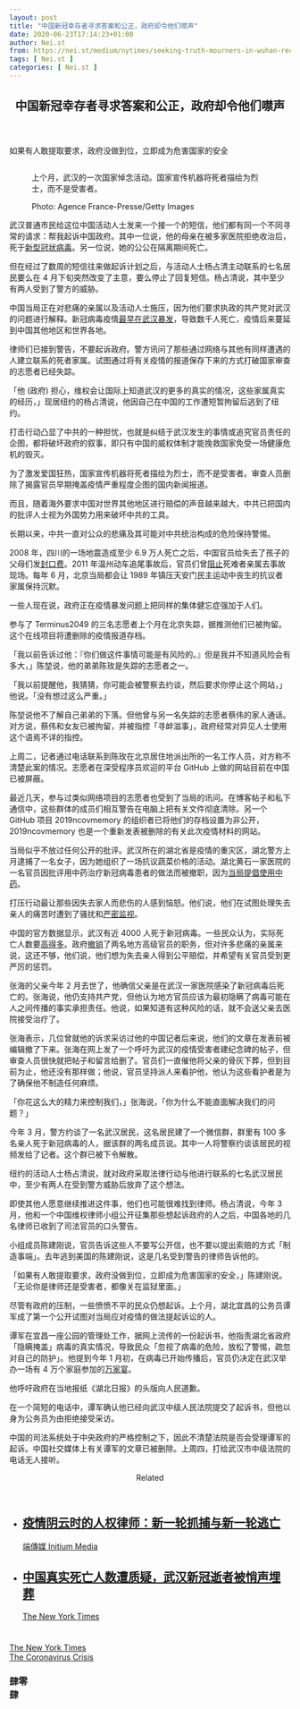 ```yaml
---
layout: post
title: "中国新冠幸存者寻求答案和公正，政府却令他们噤声"
date: 2020-06-23T17:14:23+01:00
author: Nei.st
from: https://nei.st/medium/nytimes/seeking-truth-mourners-in-wuhan-receive-threats-and-interrogations
tags: [ Nei.st ]
categories: [ Nei.st ]
---
```


<article class="post-19539 post type-post status-publish format-standard hentry category-nytimes tag-the-coronavirus-crisis" id="post-19539"> <header class="page-header medium Archives"><div class="page-header__image"></div><div class="page-header__content"><h1 class="page-title text-align-center">中国新冠幸存者寻求答案和公正，政府却令他们噤声</h1></div> </header><div class="entry-content aesop-entry-content" id="post-19539-content"><link as="font" crossorigin="anonymous" href="//cdn.jsdelivr.net/gh/0nd1jyU39XQ/_/glyph/font-face/0uIzqoZjSuJfvSBnvgXTcApMtcVhMcpr.woff" rel="preload" type="font/woff"/><link as="font" crossorigin="anonymous" href="//cdn.jsdelivr.net/gh/0nd1jyU39XQ/_/glyph/font-face/1sTnSLZWDKucPX6SAk.woff" rel="preload" type="font/woff"/><p class="blog-post__description">如果有人敢提取要求，政府没做到位，立即成为危害国家的安全</p><span id="more-19539"></span><div class="container nyt"><div class="nyt-flex0"> <a class="nyt __link-logo" dir="auto" href="https://nei.st/medium/nytimes"> </a></div></div><div class="container img"><div class="aspectRatioPlaceholder"><div class="progressiveMedia" data-height="1346" data-width="2048"> <img alt="" class="progressiveMedia-image lazyload" data-src="https://cdn.jsdelivr.net/gh/0nd1jyU39XQ/_/img/1/merlin_171273930_f814c1cd-ad3e-4141-9dcf-deac7129ec42-superJumbo.jpg" src="https://cdn.jsdelivr.net/gh/0nd1jyU39XQ/_/img/1/merlin_171273930_f814c1cd-ad3e-4141-9dcf-deac7129ec42-superJumbo.jpg"/></div></div><div class="aesop-image-component"> <figure class="aesop-image-component-image aesop-component-align-center aesop-image-component-caption-left"> <figcaption class="aesop-image-component-caption"><p class="aesop-cap-description">上个月，武汉的一次国家悼念活动。国家宣传机器将死者描绘为烈士，而不是受害者。</p><p class="aesop-cap-cred">Photo: Agence France-Presse/Getty Images</p> </figcaption> </figure></div></div><p>武汉普通市民给这位中国活动人士发来一个接一个的短信，他们都有同一个不同寻常的请求：帮我起诉中国政府。其中一位说，他的母亲在被多家医院拒绝收治后，死于<a href="https://nei.st/tag/the-coronavirus-crisis">新型冠状病毒</a>。另一位说，她的公公在隔离期间死亡。</p><p>但在经过了数周的短信往来做起诉计划之后，与活动人士杨占清主动联系的七名居民要么在 4 月下旬突然改变了主意，要么停止了回复短信。杨占清说，其中至少有两人受到了警方的威胁。</p><p>中国当局正在对悲痛的亲属以及活动人士施压，因为他们要求执政的共产党对武汉的问题进行解释。新冠病毒疫情<a href="https://nei.st/medium/caixin/cw889d">最早在武汉暴发</a>，导致数千人死亡，疫情后来蔓延到中国其他地区和世界各地。</p><p>律师们已接到警告，不要起诉政府。警方讯问了那些通过网络与其他有同样遭遇的人建立联系的死者家属。试图通过将有关疫情的报道保存下来的方式打破国家审查的志愿者已经失踪。</p><p>「他 (政府) 担心，维权会让国际上知道武汉的更多的真实的情况，这些家属真实的经历，」现居纽约的杨占清说，他因自己在中国的工作遭短暂拘留后逃到了纽约。</p><div class="code-block code-block-1" style="margin: 8px 0; clear: both;"><div class="container ads_KbHEVhh8Rw"><div class="card card--blog post-sidebar"><div class="card-body"><div class="logo_ngcontent-kty-0"> </div><div class="iframe-blocker U6XAMK63Vh00WqvF2BacIQ"><div class="background-h60B"> </div><div class="WumZiPCS4MeMw4pxQ"> </div></div></div><div class="card-footer"><div class="card-footer-wrapper" layout="row bottom-left"></div></div></div></div></div><p><span class="markup--p">打击行动凸显了中共的一种担忧，也就是纠结于武汉发生的事情或追究官员责任的企图，都将破坏政府的叙事，即只有中国的威权体制才能挽救国家免受一场健康危机的毁灭。</span></p><p><span class="markup--p">为了激发爱国狂热，国家宣传机器将死者描绘为烈士，而不是受害者。审查人员删除了揭露官员早期掩盖疫情严重程度企图的国内新闻报道。</span></p><p>而且，随着海外要求中国对世界其他地区进行赔偿的声音越来越大，中共已把国内的批评人士视为外国势力用来破坏中共的工具。</p><p>长期以来，中共一直对公众的悲痛及其可能对中共统治构成的危险保持警惕。</p><p>2008 年，四川的一场地震造成至少 6.9 万人死亡之后，中国官员给失去了孩子的父母们发<a href="https://www.nytimes.com/2008/07/24/world/asia/24quake.html" rel="noopener noreferrer nofollow" target="_blank">封口费</a>。2011 年温州动车追尾事故后，官员们曾<a href="https://www.scmp.com/news/china/article/1289416/wenzhou-train-crash-victims-struggle-find-closure" rel="noopener noreferrer nofollow" target="_blank">阻止</a>死难者亲属去事故现场。每年 6 月，北京当局都会让 1989 年镇压天安门民主运动中丧生的抗议者家属保持沉默。</p><p>一些人现在说，<span class="markup--p">政府正在疫情暴发问题上把同样的集体健忘症强加于人们</span>。</p><div class="code-block code-block-1" style="margin: 8px 0; clear: both;"><div class="container ads_KbHEVhh8Rw"><div class="card card--blog post-sidebar"><div class="card-body"><div class="logo_ngcontent-kty-0"> </div><div class="iframe-blocker U6XAMK63Vh00WqvF2BacIQ"><div class="background-h60B"> </div><div class="WumZiPCS4MeMw4pxQ"> </div></div></div><div class="card-footer"><div class="card-footer-wrapper" layout="row bottom-left"></div></div></div></div></div><p>参与了 Terminus2049 的三名志愿者上个月在北京失踪，据推测他们已被拘留。这个在线项目将遭删除的疫情报道存档。</p><p>「我以前告诉过他：『你们做这件事情可能是有风险的。』但是我并不知道风险会有多大，」陈堃说，他的弟弟陈玫是失踪的志愿者之一。</p><p>「我以前提醒他，我猜猜，你可能会被警察去约谈，然后要求你停止这个网站，」他说。「没有想过这么严重。」</p><p>陈堃说他不了解自己弟弟的下落。但他曾与另一名失踪的志愿者蔡伟的家人通话。对方说，蔡伟和女友已被拘留，并被指控「寻衅滋事」，政府经常对异见人士使用这个语焉不详的指控。</p><p>上周二，记者通过电话联系到陈玫在北京居住地派出所的一名工作人员，对方称不清楚此案的情况。志愿者在深受程序员欢迎的平台 GitHub 上做的网站目前在中国已被屏蔽。</p><p>最近几天，参与过类似网络项目的志愿者也受到了当局的讯问。在博客帖子和私下通信中，这些群体的成员们相互警告在电脑上把有关文件彻底清除。另一个 GitHub 项目 2019ncovmemory 的组织者已将他们的存档设置为非公开，2019ncovmemory 也是一个重新发表被删除的有关此次疫情材料的网站。</p><div class="code-block code-block-1" style="margin: 8px 0; clear: both;"><div class="container ads_KbHEVhh8Rw"><div class="card card--blog post-sidebar"><div class="card-body"><div class="logo_ngcontent-kty-0"> </div><div class="iframe-blocker U6XAMK63Vh00WqvF2BacIQ"><div class="background-h60B"> </div><div class="WumZiPCS4MeMw4pxQ"> </div></div></div><div class="card-footer"><div class="card-footer-wrapper" layout="row bottom-left"></div></div></div></div></div><p>当局似乎不放过任何公开的批评。武汉所在的湖北省是疫情的重灾区，湖北警方上月逮捕了一名女子，因为她组织了一场抗议蔬菜价格的活动。湖北黄石一家医院的一名官员因批评用中药治疗新冠病毒患者的做法而被撤职，因为<a href="https://nei.st/medium/initium/mainland-coronavirus-traditional-chinese-medicine">当局提倡使用中药</a>。</p><p>打压行动最让那些因失去家人而悲伤的人感到恼怒。他们说，他们在试图处理失去亲人的痛苦时遭到了骚扰和<a href="https://nei.st/medium/nytimes/survivors-fume-as-china-insists-on-quiet-burials">严密监视</a>。</p><p>中国的官方数据显示，武汉有近 4000 人死于新冠病毒。一些民众认为，实际死亡人数要<a href="https://nei.st/medium/nytimes/survivors-fume-as-china-insists-on-quiet-burials">高得多</a>。政府<a href="https://nei.st/medium/wsj/china-fires-highest-level-officials-yet-over-coronavirus-outbreak">撤销</a>了两名地方高级官员的职务，但对许多悲痛的亲属来说，这还不够，他们说，他们想为失去亲人得到公平赔偿，并希望有关官员受到更严厉的惩罚。</p><p><span class="markup--p">张海的父亲今年 2 月去世了，他确信父亲是在武汉一家医院感染了新冠病毒后死亡的。张海说，他仍支持共产党，但他认为地方官员应该为最初隐瞒了病毒可能在人之间传播的事实承担责任。他说，如果知道有这种风险的话，就不会送父亲去医院接受治疗了。</span></p><p>张海表示，几位曾就他的诉求采访过他的中国记者后来说，他们的文章在发表前被编辑撤了下来。张海在网上发了一个呼吁为武汉的疫情受害者建纪念碑的帖子，但审查人员很快就把帖子和留言给删了。<span class="markup--p">官员们一直催他将父亲的骨灰下葬</span>，但到目前为止，他还没有那样做；他说，<span class="markup--p">官员坚持派人来看护他</span>，他认为这些看护者是为了确保他不制造任何麻烦。</p><p>「你花这么大的精力来控制我们，」张海说，「你为什么不能直面解决我们的问题？」</p><div class="code-block code-block-1" style="margin: 8px 0; clear: both;"><div class="container ads_KbHEVhh8Rw"><div class="card card--blog post-sidebar"><div class="card-body"><div class="logo_ngcontent-kty-0"> </div><div class="iframe-blocker U6XAMK63Vh00WqvF2BacIQ"><div class="background-h60B"> </div><div class="WumZiPCS4MeMw4pxQ"> </div></div></div><div class="card-footer"><div class="card-footer-wrapper" layout="row bottom-left"></div></div></div></div></div><p>今年 3 月，警方约谈了一名武汉居民，这名居民建了一个微信群，群里有 100 多名亲人死于新冠病毒的人，据该群的两名成员说。其中一人将警察约谈该居民的视频发给了记者。这个群已被下令解散。</p><p>纽约的活动人士杨占清说，就对政府采取法律行动与他进行联系的七名武汉居民中，至少有两人在受到警方威胁后放弃了这个想法。</p><p>即使其他人愿意继续推进这件事，他们也可能很难找到律师。<span class="markup--p">杨占清说，今年 3 月，他和一个中国维权律师小组公开征集那些想起诉政府的人之后，中国各地的几名律师已收到了司法官员的口头警告。</span></p><p>小组成员陈建刚说，官员告诉这些人不要写公开信，也不要以提出索赔的方式「制造事端」。去年逃到美国的陈建刚说，这是几名受到警告的律师告诉他的。</p><p><span class="markup--p">「如果有人敢提取要求，政府没做到位，立即成为危害国家的安全，」陈建刚说。「无论你是律师还是受害者，都像关在监狱里面。」</span></p><p>尽管有政府的压制，一些愤愤不平的民众仍想起诉。上个月，湖北宜昌的公务员谭军成了第一个公开试图对当局应对疫情的做法提起诉讼的人。</p><div class="code-block code-block-1" style="margin: 8px 0; clear: both;"><div class="container ads_KbHEVhh8Rw"><div class="card card--blog post-sidebar"><div class="card-body"><div class="logo_ngcontent-kty-0"> </div><div class="iframe-blocker U6XAMK63Vh00WqvF2BacIQ"><div class="background-h60B"> </div><div class="WumZiPCS4MeMw4pxQ"> </div></div></div><div class="card-footer"><div class="card-footer-wrapper" layout="row bottom-left"></div></div></div></div></div><p>谭军在宜昌一座公园的管理处工作，据网上流传的一份起诉书，他指责湖北省政府「隐瞒掩盖」病毒的真实情况，导致民众「忽视了病毒的危险，放松了警惕，疏忽对自己的防护」。他提到今年 1 月初，在病毒已开始传播后，官员仍决定在武汉举办一场有 4 万个家庭参加的<a href="https://nei.st/medium/initium/coronavirus-baibuting">万家宴</a>。</p><p>他呼吁政府在当地报纸《湖北日报》的头版向人民道歉。</p><p>在一个简短的电话中，谭军确认他已经向武汉中级人民法院提交了起诉书，但他以身为公务员为由拒绝接受采访。</p><p>中国的司法系统处于中央政府的严格控制之下，因此不清楚法院是否会受理谭军的起诉。中国社交媒体上有关谭军的文章已被删除。上周四，打给武汉市中级法院的电话无人接听。</p><section class="jsx-1092709871 collection"> <header class="jsx-1092709871 container"> <span class="jsx-65431776 text-icon text-right size-md spacing-xxtight weight-medium"> <span class="jsx-65431776 text"><span class="jsx-1092709871">Related</span></span></span> </header><ul class="jsx-1092709871 collection-list"><li class="jsx-1092709871"> <section class="jsx-2013367371 container"><div class="jsx-2013367371 content no-cover type-collection"><div class="jsx-2013367371 left"> <a class="jsx-2013367371" href="https://nei.st/medium/initium/mainland-lawyers-arrested-escape"><h2 class="jsx-2996311878 sidebar">疫情阴云时的人权律师：新一轮抓捕与新一轮逃亡</h2></a> <footer class="jsx-2917334530 actions"><div class="jsx-2917334530 left"> <span class="jsx-2917334530 space-right"> <section class="jsx-1911640393"> <a class="jsx-1911640393 container text-normal spacing-xtight text-small" href="https://nei.st/medium/initium"><div aria-hidden="true" class="jsx-2557283682 avatar xxsmall" style="background-color: #2bb6c9"></div><span class="jsx-1911640393 name">端傳媒 Initium Media</span></a> </section></span></div> </footer></div></div> </section></li><li class="jsx-1092709871"> <section class="jsx-2013367371 container"><div class="jsx-2013367371 content no-cover type-collection"><div class="jsx-2013367371 left"> <a class="jsx-2013367371" href="https://nei.st/medium/nytimes/survivors-fume-as-china-insists-on-quiet-burials"><h2 class="jsx-2996311878 sidebar">中国真实死亡人数遭质疑，武汉新冠逝者被悄声埋葬</h2></a> <footer class="jsx-2917334530 actions"><div class="jsx-2917334530 left"> <span class="jsx-2917334530 space-right"> <section class="jsx-1911640393"> <a class="jsx-1911640393 container text-normal spacing-xtight text-small" href="https://nei.st/medium/nytimes"><div aria-hidden="true" class="jsx-2557283682 avatar xxsmall" style="background-color: #000"></div><span class="jsx-1911640393 name">The New York Times</span></a> </section></span></div> </footer></div></div> </section></li></ul> </section><div class="container qyoLgsBMfk2RyP6PZqEQUQ"><div class="TA9FsqtAclEQEnnC"><a class="q9pBoz6iftkg" href="https://nei.st/medium/nytimes?source=https://www.nytimes.com/2020/05/04/world/asia/china-coronavirus-answers.html" rel="noopener noreferrer nofollow"><div class="ISq0AssRMiRdK46s31e1tA"><div class="VBC0sS11TRzyNj7ur4DqLQ"></div></div></a></div></div><div class="code-block code-block-2" style="margin: 8px 0; clear: both;"> <br/><div class="container ads_KbHEVhh8Rw"><div class="card card--blog post-sidebar"><div class="card-body"><div class="logo_ngcontent-kty-0"> </div><div class="iframe-blocker U6XAMK63Vh00WqvF2BacIQ"><div class="background-h60B"> </div><div class="WumZiPCS4MeMw4pxQ"> </div></div></div><div class="card-footer"><div class="card-footer-wrapper" layout="row bottom-left"></div></div></div></div></div></div> <footer class="entry-footer"><div class="categories icon-link"><a href="https://nei.st/category/medium/nytimes" rel="category tag">The New York Times</a></div><div class="tags icon-link"><a href="https://nei.st/tag/the-coronavirus-crisis" rel="tag">The Coronavirus Crisis</a></div> </footer><section class="sc-kvZOFW eOCLNB fullscreen_dek_below css--lede-fullscreen-wrapper"><div class="sc-ksYbfQ hpNFtu fullscreen__text css--lede-text-group"><div class="sc-TOsTZ iUNkog Lede__Hed__Group theme-bw css--lede-hed-wrapper"><h1 class="sc-kgAjT kKdCfe Lede__Hed">肆零<div class="mirrorRotateLevel"> 肆</div></h1></div></div> </section></article>
